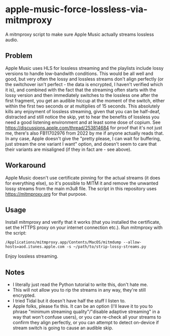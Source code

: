 # apple-music-force-lossless-via-mitmproxy

A mitmproxy script to make sure Apple Music actually streams lossless audio.

## Problem

Apple Music uses HLS for lossless streaming and the playlists include lossy versions to handle low-bandwith conditions. This would be all well and good, but very often the lossy and lossless streams don't align perfectly (or the switchover isn't perfect - the data is encrypted, I haven't verified which it is), and combined with the fact that the streaming often starts with the lossy version and then immediately switches to the lossless one after the first fragment, you get an audible hiccup at the moment of the switch, either within the first two seconds or at multiplies of 15 seconds. This absolutely kills any enjoyment of lossless streaming, given that you can be half-deaf, distracted and still notice the skip, yet to hear the benefits of lossless you need a good listening environment and at least some dose of copium. See https://discussions.apple.com/thread/253814684 for proof that it's not just me, there's also FB11702976 from 2022 by me if anyone actually reads that. In any case, Apple doesn't give the "pretty please, I can wait for buffering, just stream the one variant I want" option, and doesn't seem to care that their variants are misaligned (if they in fact are - see above).

## Workaround

Apple Music doesn't use certificate pinning for the actual streams (it does for everything else), so it's possible to MITM it and remove the unwanted lossy streams from the main m3u8 file. The script in this repository uses https://mitmproxy.org for that purpose. 

## Usage

Install mitmproxy and verify that it works (that you installed the certificate, set the HTTPS proxy on your internet connection etc.).
Run mitmproxy with the script:
```
/Applications/mitmproxy.app/Contents/MacOS/mitmdump --allow-hosts=aod.itunes.apple.com -s ~/path/to/strip-lossy-streams.py
```
Enjoy lossless streaming.

## Notes

- I literally just read the Python tutorial to write this, don't hate me.
- This will not allow you to rip the streams in any way, they're still encrypted.
- I tried Tidal but it doesn't have half the stuff I listen to.
- Apple folks, please fix this. It can be an option (I'll leave it to you to phrase "minimum streaming quality"/"disable adaptive streaming" in a way that won't confuse users), or you can re-check all your streams to confirm they align perfectly, or you can attempt to detect on-device if stream switch is going to cause an audible skip.
